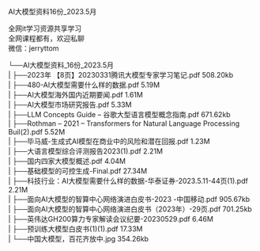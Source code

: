AI大模型资料16份_2023.5月

全网it学习资源共享学习<br>全网课程都有，欢迎私聊<br>微信：jerryttom<br>

└──<span class="wp_keywordlink_affiliate">AI</span>大模型资料_16份_2023.5月<br> | ├──2023年 【8页】20230331腾讯大模型专家学习笔记.pdf 508.20kb<br> | ├──480-AI大模型需要什么样的数据.pdf 5.19M<br> | ├──AI大模型海外国内近期要闻.pdf 1.61M<br> | ├──AI大模型市场研究报告.pdf 5.33M<br> | ├──LLM Concepts Guide – 谷歌大型语言模型概念指南.pdf 671.62kb<br> | ├──Rothman – 2021 – Transformers for Natural Language Processing Buil(2).pdf 5.52M<br> | ├──毕马威-生成式AI模型在商业中的风险和潜在回报.pdf 1.23M<br> | ├──大语言模型综合评测报告2023(1).pdf 2.21M<br> | ├──国内四家大模型概述.pdf 4.04M<br> | ├──基础模型的可控生成-Final.pdf 27.34M<br> | ├──科技行业：AI大模型需要什么样的数据-华泰证券-2023.5.11-44页(1).pdf 2.21M<br> | ├──面向AI大模型的智算中心网络演进白皮书-2023 -中国移动.pdf 905.67kb<br> | ├──面向AI大模型的智算中心网络演进白皮书（2023年）-29页.pdf 701.25kb<br> | ├──英伟达GH200算力专家解读会议纪要-20230529.pdf 6.46M<br> | ├──预训练大模型白皮书(1)(1).pdf 17.33M<br> | └──中国大模型，百花齐放中.jpg 354.26kb